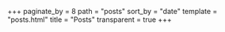 +++
paginate_by = 8
path = "posts"
sort_by = "date"
template = "posts.html"
title = "Posts"
transparent = true
+++

